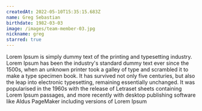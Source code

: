 ```yaml
---
createdAt: 2022-05-10T15:35:15.683Z
name: Greg Sebastian
birthdate: 1982-03-03
image: /images/team-member-03.jpg
nickname: greg
starred: true
---
```


Lorem Ipsum is simply dummy text of the printing and typesetting industry. Lorem Ipsum has been the industry's standard dummy text ever since the 1500s, when an unknown printer took a galley of type and scrambled it to make a type specimen book. It has survived not only five centuries, but also the leap into electronic typesetting, remaining essentially unchanged. It was popularised in the 1960s with the release of Letraset sheets containing Lorem Ipsum passages, and more recently with desktop publishing software like Aldus PageMaker including versions of Lorem Ipsum
